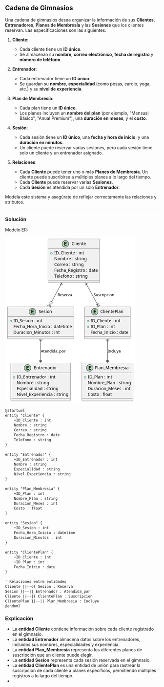 ## Cadena de Gimnasios

Una cadena de gimnasios desea organizar la información de sus **Clientes**, **Entrenadores**, **Planes de Membresía** y las **Sesiones** que los clientes reservan. Las especificaciones son las siguientes:

1. **Cliente**:
   - Cada cliente tiene un **ID único**.
   - Se almacenan su **nombre**, **correo electrónico**, **fecha de registro** y **número de teléfono**.

2. **Entrenador**:
   - Cada entrenador tiene un **ID único**.
   - Se guardan su **nombre**, **especialidad** (como pesas, cardio, yoga, etc.) y su **nivel de experiencia**.

3. **Plan de Membresía**:
   - Cada plan tiene un **ID único**.
   - Los planes incluyen un **nombre del plan** (por ejemplo, "Mensual Básico", "Anual Premium"), una **duración en meses**, y el **costo**.

4. **Sesión**:
   - Cada sesión tiene un **ID único**, una **fecha y hora de inicio**, y una **duración en minutos**.
   - Un cliente puede reservar varias sesiones, pero cada sesión tiene solo un cliente y un entrenador asignado.

5. **Relaciones**:
   - Cada **Cliente** puede tener uno o más **Planes de Membresía**. Un cliente puede suscribirse a múltiples planes a lo largo del tiempo.
   - Cada **Cliente** puede reservar varias **Sesiones**.
   - Cada **Sesión** es atendida por un solo **Entrenador**.

Modela este sistema y asegúrate de reflejar correctamente las relaciones y atributos.

---

### Solución

Modelo ER:

![Diagrama Endidad Relación](out/03-gimnasios/Cadena%20de%20Gimnasios.png)

```plantuml
@startuml
entity "Cliente" {
    +ID_Cliente : int
    Nombre : string
    Correo : string
    Fecha_Registro : date
    Telefono : string
}

entity "Entrenador" {
    +ID_Entrenador : int
    Nombre : string
    Especialidad : string
    Nivel_Experiencia : string
}

entity "Plan_Membresia" {
    +ID_Plan : int
    Nombre_Plan : string
    Duracion_Meses : int
    Costo : float
}

entity "Sesion" {
    +ID_Sesion : int
    Fecha_Hora_Inicio : datetime
    Duracion_Minutos : int
}

entity "ClientePlan" {
    +ID_Cliente : int
    +ID_Plan : int
    Fecha_Inicio : date
}

' Relaciones entre entidades
Cliente ||--o{ Sesion : Reserva
Sesion }|--|| Entrenador : Atendida_por
Cliente ||--|{ ClientePlan : Suscripcion
ClientePlan }|--|| Plan_Membresia : Incluye
@enduml
```

### Explicación

- La **entidad Cliente** contiene información sobre cada cliente registrado en el gimnasio.
- La **entidad Entrenador** almacena datos sobre los entrenadores, incluidos sus nombres, especialidades y experiencia.
- La **entidad Plan_Membresia** representa los diferentes planes de suscripción que un cliente puede elegir.
- La **entidad Sesion** representa cada sesión reservada en el gimnasio.
- La **entidad ClientePlan** es una entidad de unión para rastrear la suscripción de cada cliente a planes específicos, permitiendo múltiples registros a lo largo del tiempo.
- 